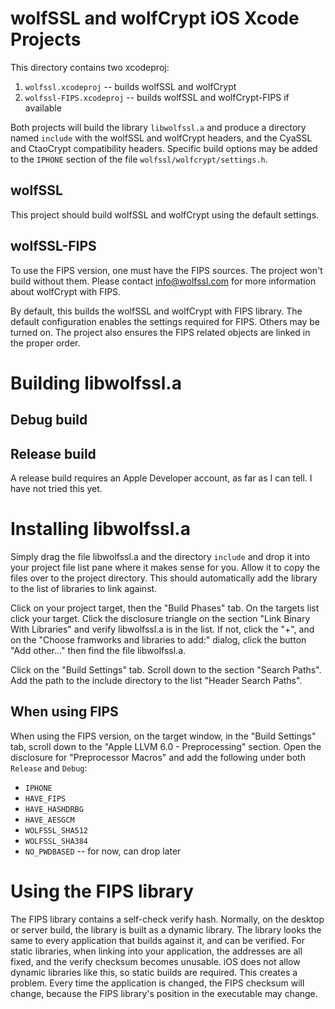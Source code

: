 # wolfSSL and wolfCrypt iOS Xcode Projects

This directory contains two xcodeproj:

1. `wolfssl.xcodeproj` -- builds wolfSSL and wolfCrypt
2. `wolfssl-FIPS.xcodeproj` -- builds wolfSSL and wolfCrypt-FIPS if available

Both projects will build the library `libwolfssl.a` and produce a directory
named `include` with the wolfSSL and wolfCrypt headers, and the CyaSSL and
CtaoCrypt compatibility headers. Specific build options may be added to the
`IPHONE` section of the file `wolfssl/wolfcrypt/settings.h`.

## wolfSSL

This project should build wolfSSL and wolfCrypt using the default settings.

## wolfSSL-FIPS

To use the FIPS version, one must have the FIPS sources. The project won't
build without them. Please contact info@wolfssl.com for more information about
wolfCrypt with FIPS.

By default, this builds the wolfSSL and wolfCrypt with FIPS library. The default
configuration enables the settings required for FIPS. Others may be turned on.
The project also ensures the FIPS related objects are linked in the proper
order.


# Building libwolfssl.a

## Debug build

## Release build

A release build requires an Apple Developer account, as far as I can tell. I
have not tried this yet.


# Installing libwolfssl.a

Simply drag the file libwolfssl.a and the directory `include` and drop it into
your project file list pane where it makes sense for you. Allow it to copy the
files over to the project directory. This should automatically add the library
to the list of libraries to link against.

Click on your project target, then the "Build Phases" tab. On the targets list
click your target. Click the disclosure triangle on the section "Link Binary
With Libraries" and verify libwolfssl.a is in the list. If not, click the "+",
and on the "Choose framworks and libraries to add:" dialog, click the
button "Add other..." then find the file libwolfssl.a.

Click on the "Build Settings" tab. Scroll down to the section "Search Paths".
Add the path to the include directory to the list "Header Search Paths".


## When using FIPS

When using the FIPS version, on the target window, in the "Build Settings" tab,
scroll down to the "Apple LLVM 6.0 - Preprocessing" section. Open the disclosure
for "Preprocessor Macros" and add the following under both `Release` and
`Debug`:

* `IPHONE`
* `HAVE_FIPS`
* `HAVE_HASHDRBG`
* `HAVE_AESGCM`
* `WOLFSSL_SHA512`
* `WOLFSSL_SHA384`
* `NO_PWDBASED` -- for now, can drop later


# Using the FIPS library

The FIPS library contains a self-check verify hash. Normally, on the desktop or
server build, the library is built as a dynamic library. The library looks the
same to every application that builds against it, and can be verified. For
static libraries, when linking into your application, the addresses are all
fixed, and the verify checksum becomes unusable. iOS does not allow dynamic
libraries like this, so static builds are required. This creates a problem.
Every time the application is changed, the FIPS checksum will change, because
the FIPS library's position in the executable may change.

